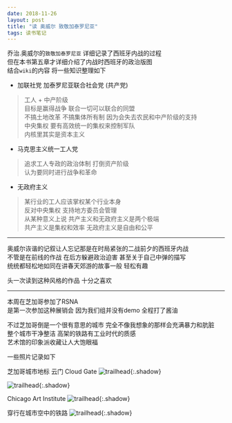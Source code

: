 ```yaml
---
date: 2018-11-26
layout: post
title: "读 奥威尔 致敬加泰罗尼亚"
tags: 读书笔记
---
```


乔治.奥威尔的`致敬加泰罗尼亚` 详细记录了西班牙内战的过程   
但在本书第五章才详细介绍了内战时西班牙的政治版图   
结合`wiki`的内容 将一些知识整理如下   

<!--more-->

* 加联社党 加泰罗尼亚联合社会党 (共产党)   
> 工人 + 中产阶级   
> 目标是赢得战争 联合一切可以联合的同盟   
> 不搞土地改革 不搞集体所有制 因为会失去农民和中产阶级的支持    
> 中央集权 要有高效统一的集权来控制军队   
> 内核里其实是资本主义   

* 马克思主义统一工人党   
> 追求工人专政的政治体制 打倒资产阶级   
> 认为要同时进行战争和革命   

* 无政府主义
> 某行业的工人应该掌权某个行业本身   
> 反对中央集权 支持地方委员会管理   
> 从某种意义上说 共产主义和无政府主义是两个极端   
> 共产主义是集权和效率 无政府主义是自由和公平   

----

奥威尔诙谐的记叙让人忘记那是在时局紧张的二战前夕的西班牙内战   
不管是在前线的作战 在后方躲避政治迫害 甚至关于自己中弹的描写   
统统都轻松地如同在讲春天郊游的故事一般 轻松有趣   

头一次读到这种风格的作品 十分之喜欢   

----

本周在芝加哥参加了RSNA   
是第一次参加这种展销会 因为我们组并没有demo 全程打了酱油    

不过芝加哥倒是一个很有意思的城市 完全不像我想象的那样会充满暴力和肮脏   
整个城市干净整洁 高架的铁路有工业时代的质感   
艺术馆的印象派收藏让人大饱眼福   

一些照片记录如下

芝加哥城市地标 云门 Cloud Gate
![trailhead](../../../assets/photo/2018-11-26/untitled-5308.jpg){:.shadow}

![trailhead](../../../assets/photo/2018-11-26/untitled-3944.jpg){:.shadow}

Chicago Art Institute 
![trailhead](../../../assets/photo/2018-11-26/untitled-3984.jpg){:.shadow}

穿行在城市空中的铁路
![trailhead](../../../assets/photo/2018-11-26/untitled-3979.jpg){:.shadow}

